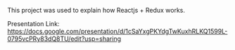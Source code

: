 This project was used to explain how Reactjs + Redux works.

Presentation Link:
https://docs.google.com/presentation/d/1cSaYxgPKYdgTwKuxhRLKQ1599L-0795vcPRy83dQ8TU/edit?usp=sharing